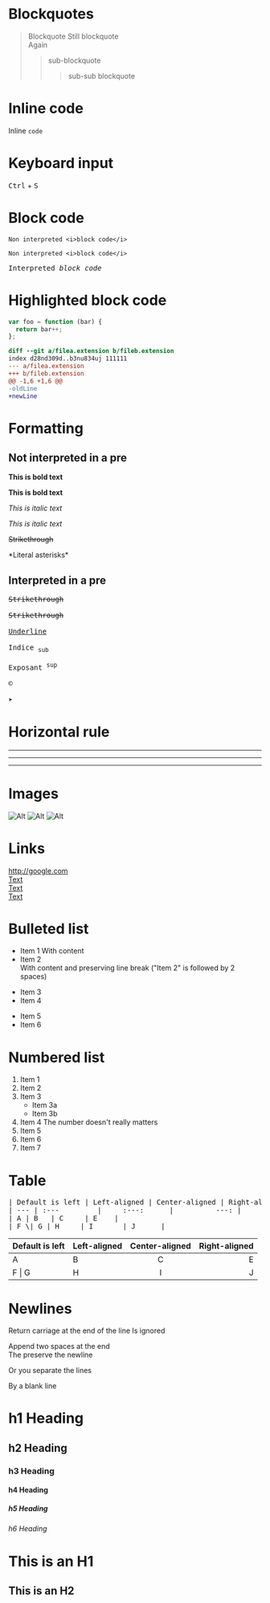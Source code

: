 # Blockquotes

> Blockquote
Still blockquote  
Again
>> sub-blockquote
> > > sub-sub blockquote

# Inline code

Inline `code`

# Keyboard input

<kbd>Ctrl</kbd> + <kbd>S</kbd>

# Block code

```
Non interpreted <i>block code</i>
```

    Non interpreted <i>block code</i>

<pre>
Interpreted <i>block code</i>
</pre>

# Highlighted block code

``` js
var foo = function (bar) {
  return bar++;
};
```

``` diff
diff --git a/filea.extension b/fileb.extension
index d28nd309d..b3nu834uj 111111
--- a/filea.extension
+++ b/fileb.extension
@@ -1,6 +1,6 @@
-oldLine
+newLine
```

# Formatting

## Not interpreted in a pre

**This is bold text**

__This is bold text__

*This is italic text*

_This is italic text_

~~Strikethrough~~

\*Literal asterisks\*

## Interpreted in a pre

<pre>
<del>Strikethrough</del>

<s>Strikethrough</s>

<ins>Underline</ins>

Indice <sub>sub</sub>

Exposant <sup>sup</sup>

&copy;

&#10148;</pre>

# Horizontal rule

___

---

***

# Images

![Alt](http://placehold.it/50x50)
![Alt](http://placehold.it/50x50 "title")
![Alt][id_img]

[id_img]: http://placehold.it/50x50

# Links

http://google.com  
[Text](http://google.com)  
[Text](http://google.com "title")  
[Text][id_link]  

[id_link]: http://google.com "optional title"

# Bulleted list

* Item 1
  With content
* Item 2  
  With content and preserving line break ("Item 2" is followed by 2 spaces)
+ Item 3
+ Item 4
- Item 5
- Item 6

# Numbered list

1. Item 1
2. Item 2
3. Item 3
    * Item 3a
    * Item 3b
1. Item 4
   The number doesn't really matters
1. Item 5
2. Item 6
2. Item 7

# Table

<pre>| Default is left | Left-aligned | Center-aligned | Right-aligned |
| --- | :---         |     :---:      |          ---: |
| A | B   | C     | E    |
| F \| G | H     | I       | J      |</pre>

| Default is left | Left-aligned | Center-aligned | Right-aligned |
| --- | :---         |     :---:      |          ---: |
| A | B   | C     | E    |
| F \| G | H     | I       | J      |

# Newlines

Return carriage at the end of the line
Is ignored

<!-- -->

Append two spaces at the end  
The preserve the newline

<!-- -->

Or you separate the lines

By a blank line

# h1 Heading
## h2 Heading
### h3 Heading
#### h4 Heading
##### h5 Heading
###### h6 Heading

This is an H1
=============

This is an H2
-------------
